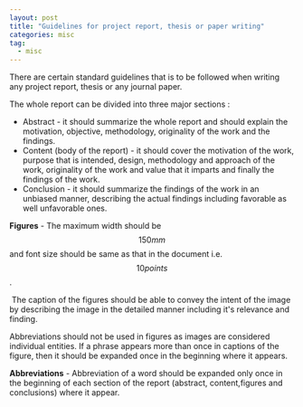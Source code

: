 ```yaml
---
layout: post
title: "Guidelines for project report, thesis or paper writing"
categories: misc
tag: 
  - misc
---
```


There are certain standard guidelines that is to be followed when writing any project report, thesis or any journal paper.

The whole report can be divided into three major sections :

* Abstract - it should summarize the whole report and should explain the motivation, objective, methodology, originality of the work and the findings.
* Content (body of the report) - it should cover the motivation of the work, purpose that is intended, design, methodology and approach of the work, originality of the work and value that it imparts and finally the findings of the work.
* Conclusion -  it should summarize the findings of the work in an unbiased manner, describing the actual findings including favorable as well unfavorable ones. 

**Figures** - The maximum width should be $$150mm$$ and font size should be same as that in the document i.e. $$10 points$$.

​	The caption of the figures should be able to convey the intent of the image by describing the image in the detailed manner including  it's relevance and finding.

Abbreviations should not be used in figures as images are considered individual entities. If a phrase appears more than once in captions of the figure, then it should be expanded once in the beginning where it appears.

**Abbreviations** - Abbreviation of a word should be expanded only once in the beginning  of each section of the report (abstract, content,figures and conclusions) where it appear. 



